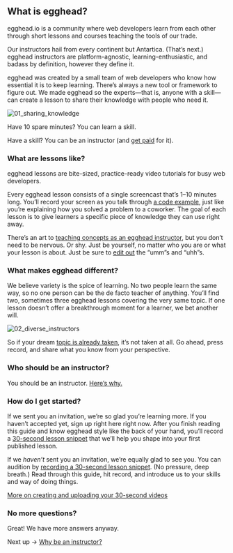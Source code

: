 ## What is egghead?
egghead.io is a community where web developers learn from each other through short lessons and courses teaching the tools of our trade.

Our instructors hail from every continent but Antartica. (That’s next.) egghead instructors are platform-agnostic, learning-enthusiastic, and badass by definition, however they define it.

egghead was created by a small team of web developers who know how essential it is to keep learning. There’s always a new tool or framework to figure out. We made egghead so the experts—that is, anyone with a skill—can create a lesson to share their knowledge with people who need it.


![01_sharing_knowledge](https://d2mxuefqeaa7sj.cloudfront.net/s_5998CB8F4ACAE04353DF55D78578CAC9F495218C5B780DCB121ECA0E8390328B_1530529136099_file.png)



Have 10 spare minutes? You can learn a skill.

Have a skill? You can be an instructor (and [get paid](https://paper.dropbox.com/doc/FRoGSwr8LPNxoyd6ViWiE) for it).

### What are lessons like?

egghead lessons are bite-sized, practice-ready video tutorials for busy web developers.

Every egghead lesson consists of a single screencast that’s 1–10 minutes long. You’ll record your screen as you talk through [a code example](https://paper.dropbox.com/doc/05-Create-your-code-example-cDZZONYRKCLyHsIKaIuSY), just like you’re explaining how you solved a problem to a coworker. The goal of each lesson is to give learners a specific piece of knowledge they can use right away.

There’s an art to [teaching concepts as an egghead instructor](https://paper.dropbox.com/doc/06-How-to-instruct-z72d73FEvscPjJwwGDLIS), but you don’t need to be nervous. Or shy. Just be yourself, no matter who you are or what your lesson is about. Just be sure to [edit out](https://paper.dropbox.com/doc/04-Edit-your-lesson-MeWShbq74RFNerLauz5AH) the “umm”s and “uhh”s.


### What makes egghead different?

We believe variety is the spice of learning. No two people learn the same way, so no one person can be the de facto teacher of anything. You’ll find two, sometimes three egghead lessons covering the very same topic. If one lesson doesn’t offer a breakthrough moment for a learner, we bet another will.


![02_diverse_instructors](https://d2mxuefqeaa7sj.cloudfront.net/s_5998CB8F4ACAE04353DF55D78578CAC9F495218C5B780DCB121ECA0E8390328B_1530529160184_file.png)


So if your dream [topic is already taken](https://paper.dropbox.com/doc/03-What-if-a-lesson-already-exists-EkgS7A0FsyKtftFTs2Yr1), it’s not taken at all. Go ahead, press record, and share what you know from your perspective.


### Who should be an instructor?

You should be an instructor. [Here’s why.](https://paper.dropbox.com/doc/01-Why-be-an-instructor-u68jBYc1Ly1F5wWoi4jXT)


### How do I get started?

If we sent you an invitation, we’re so glad you’re learning more. If you haven’t accepted yet, sign up right here right now. After you finish reading this guide and know egghead style like the back of your hand, you’ll record a [30-second lesson snippet](https://paper.dropbox.com/doc/04-Create-your-30-second-lesson-0wwXUm3M924ym22w3ZpPZ) that we’ll help you shape into your first published lesson.

If we *haven’t* sent you an invitation, we’re equally glad to see you. You can audition by [recording a 30-second lesson snippet](https://paper.dropbox.com/doc/04-Create-your-30-second-lesson-0wwXUm3M924ym22w3ZpPZ). (No pressure, deep breath.) Read through this guide, hit record, and introduce us to your skills and way of doing things.

[More on creating and uploading your 30-second videos](https://paper.dropbox.com/doc/04-Create-your-30-second-lesson-0wwXUm3M924ym22w3ZpPZ)


### No more questions?

Great! We have more answers anyway.

Next up → [Why be an instructor?](https://paper.dropbox.com/doc/01-Why-be-an-instructor-u68jBYc1Ly1F5wWoi4jXT)

